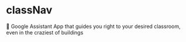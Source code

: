 # classNav
🚩 Google Assistant App that guides you right to your desired classroom, even in the craziest of buildings
